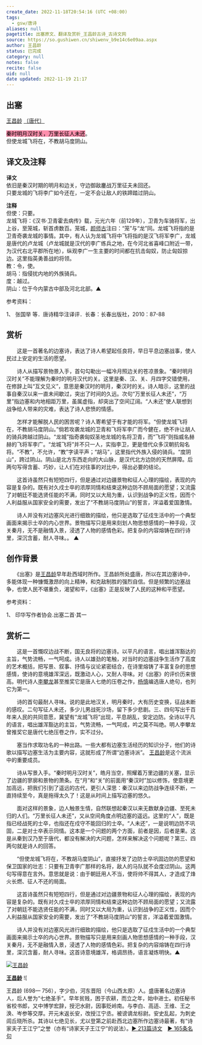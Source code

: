 ```yaml
---
create_date: 2022-11-18T20:54:16 (UTC +08:00)
tags:
  - gsw/唐诗
aliases: null
pagetitle: 出塞原文、翻译及赏析_王昌龄古诗_古诗文网
source: https://so.gushiwen.cn/shiwenv_b9e14c6e09aa.aspx
author: 王昌龄
status: 已完成
category: null
notes: false
recite: false
uid: null
date updated: 2022-11-19 21:17
---
```


## 出塞

[王昌龄](https://so.gushiwen.cn/authorv_d9343fa5dac7.aspx) [〔唐代〕](https://so.gushiwen.cn/shiwens/default.aspx?cstr=%e5%94%90%e4%bb%a3)

<mark style="background: #FF5582A6;">秦时明月汉时关，万里长征人未还</mark>。\
但使龙城飞将在，不教胡马度阴山。

## 译文及注释

**译文**\
依旧是秦汉时期的明月和边关，守边御敌鏖战万里征夫未回还。\
只要龙城的飞将李广如今还在，一定不会让敌人的铁蹄踏过阴山。

**注释**\
但使：只要。\
龙城飞将：《汉书·卫青霍去病传》载，元光六年（前129年），卫青为车骑将军，出上谷，至笼城，斩首虏数百。笼城，[颜师古](https://so.gushiwen.cn/authorv_a2046ee41bd5.aspx)注曰：“笼”与“龙”同。龙城飞将指的是卫青奇袭龙城的事情。其中，有人认为龙城飞将中飞将指的是汉飞将军李广，龙城是唐代的卢龙城（卢龙城就是汉代的李广练兵之地，在今河北省喜峰口附近一带，为汉代右北平郡所在地），纵观李广一生主要的时间都在抗击匈奴，防止匈奴掠边。这里指英勇善战的将领。\
教：令，使。\
胡马：指侵扰内地的外族骑兵。\
度：越过。\
阴山：位于今内蒙古中部及河北北部。▲

参考资料：

1、 张国举 等．唐诗精华注译评．长春：长春出版社，2010：87-88

## 赏析

　　这是一首著名的边塞诗，表达了诗人希望起任良将，早日平息边塞战事，使人民过上安定的生活的愿望。

　　诗人从描写景物景入手，首句勾勒出一幅冷月照边关的苍凉景象。“秦时明月汉时关”不能理解为秦时的明月汉代的关。这里是秦、汉、关、月四字交错使用，在修辞上叫“互文见义”，意思是秦汉时的明月，秦汉时的关。诗人暗示，这里的战事自秦汉以来一直未间歇过，突出了时间的久远。次句“万里长征人未还”，“万里”指边塞和内地相距万里，虽属虚指，却突出了空间辽阔。“人未还”使人联想到战争给人带来的灾难，表达了诗人悲愤的情感。

　　怎样才能解脱人民的困苦呢？诗人寄希望于有才能的将军。“但使龙城飞将在，不教胡马度阴山。”倘若攻袭龙城的卫青和飞将军李广而今健在，绝不许让胡人的骑兵跨越过阴山。“龙城”指奇袭匈奴圣地龙城的名将卫青，而“飞将”则指威名赫赫的飞将军李广。“龙城飞将”并不只一人，实指李卫，更是借代众多汉朝抗匈名将。“不教”，不允许，“教”字读平声；“胡马”，这里指代外族入侵的骑兵。“度阴山”，跨过阴山。阴山是北方东西走向的大山脉，是汉代北方边防的天然屏障。后两句写得含蓄、巧妙，让人们在对往事的对比中，得出必要的结论。

　　这首诗虽然只有短短四行，但是通过对边疆景物和征人心理的描绘，表现的内容是复杂的。既有对久戍士卒的浓厚同情和结束这种边防不顾局面的愿望；又流露了对朝廷不能选贤任能的不满，同时又以大局为重，认识到战争的正义性，因而个人利益服从国家安全的需要，发出了“不教胡马度阴山”的誓言，洋溢着爱国激情。

　　诗人并没有对边塞风光进行细致的描绘，他只是选取了征戍生活中的一个典型画面来揭示士卒的内心世界。景物描写只是用来刻划人物思想感情的一种手段，汉关秦月，无不是融情入景，浸透了人物的感情色彩。把复杂的内容熔铸在四行诗里，深沉含蓄，耐人寻味。。 ▲

## 创作背景

　　《出塞》是[王昌龄](https://so.gushiwen.cn/authorv_d9343fa5dac7.aspx)早年赴西域时所作。王昌龄所处盛唐，所以在其边塞诗中，多能体现一种慷慨激昂的向上精神，和克敌制胜的强烈自信。但是频繁的边塞战争，也使人民不堪重负，渴望和平，《出塞》正是反映了人民的这种和平愿望。

参考资料：

1、 印华写作者协会.出塞二首·其一

## 赏析二

　　这是一首慨叹边战不断，国无良将的边塞诗。以平凡的语言，唱出雄浑豁达的主旨，气势流畅，一气呵成。诗人以雄劲的笔触，对当时的边塞战争生活作了高度的艺术概括，把写景、叙事、抒情与议论紧密结合，在诗里熔铸了丰富复杂的思想感情，使诗的意境雄浑深远，既激动人心，又耐人寻味。对《出塞》的评价历来很高。明代诗人[李攀龙](https://so.gushiwen.cn/authorv_bce58d633801.aspx)甚至推奖它是唐人七绝的压卷之作，[杨慎](https://so.gushiwen.cn/authorv_58f3c71f76d8.aspx)编选唐人绝句，也列它为第一。

　　诗的首句最耐人寻味。说的是此地汉关，明月秦时，大有历史变换，征战未断的感叹。二句写征人未还，多少儿男战死沙场，留下多少悲剧。三、四句写出千百年来人民的共同意愿，冀望有“龙城飞将”出现，平息胡乱，安定边防。全诗以平凡的语言，唱出雄浑豁达的主旨，气势流畅，一气呵成，吟之莫不叫绝。明人李攀龙曾推奖它是唐代七绝压卷之作，实不过分。

　　塞当作求取功名的一种出路。一些大都有边塞生活经历的知识分子，他们的诗歌以描写边塞生活为主要内容，这就形成了所谓“边塞诗派”。 [王昌龄](https://so.gushiwen.cn/authorv_d9343fa5dac7.aspx)是这个流派中的重要成员。

　　诗从写景入手。“秦时明月汉时关”，皓月当空，照耀着万里边疆的关塞，显示了边疆的寥廓和景物的萧条。在“月”和“关”的前面用“秦汉时”加以修饰，使意境更加高远，把我们引到了遥远的古代，更引人深思：秦汉以来边防战争连续不断，一直持续至今，真是拖得太久了！这是从时间上描写边塞的悠久。

　　面对这样的景象，边人触景生情，自然联想起秦汉以来无数献身边疆、至死未归的人们。“万里长征人未还”，又从空间角度点明边塞的遥远。这里的“人”，既是指已经战死的士卒，也指还在戍守不能回归的士卒。“人未还”，一是说明边防不巩固，二是对士卒表示同情。这本是一个问题的两个方面，前者是因，后者是果。这是从秦到汉乃至于唐代，都没有解决的大问题，怎样来解决这个问题呢？第三、四两句就是诗人的回答。

　　“但使龙城飞将在，不教胡马度阴山”，直接抒发了边防士卒巩固边防的愿望和保卫国家的壮志：只要有卫青李广那样的名将，敌人的马队就不会度过阴山。这两句写得意在言外。意思就是说：由于朝廷用人不当，使将帅不得其人，才造成了烽火长燃、征人不还的局面。

　　这首诗虽然只有短短四行，但是通过对边疆景物和征人心理的描绘，表现的内容是复杂的。既有对久戍士卒的浓厚同情和结束这种边防不顾局面的愿望；又流露了对朝廷不能选贤任能的不满，同时又以大局为重，认识到战争的正义性，因而个人利益服从国家安全的需要，发出了“不教胡马度阴山”的誓言，洋溢着爱国激情。

　　诗人并没有对边塞风光进行细致的描绘，他只是选取了征戍生活中的一个典型画面来揭示士卒的内心世界。景物描写只是用来刻画人物思想感情的一种手段，汉关秦月，无不是融情入景，浸透了人物的感情色彩。把复杂的内容熔铸在四行诗里，深沉含蓄，耐人寻味。这首诗意境雄浑，格调昂扬，语言凝炼明快。▲

[![王昌龄](https://song.gushiwen.cn/authorImg/wangchangling.jpg)](https://so.gushiwen.cn/authorv_d9343fa5dac7.aspx)

[**王昌龄**](https://so.gushiwen.cn/authorv_d9343fa5dac7.aspx) ![

王昌龄 (698— 756），字少伯，河东晋阳（今山西太原）人。盛唐著名边塞诗人，后人誉为“七绝圣手”。早年贫贱，困于农耕，而立之年，始中进士。初任秘书省校书郎，又中博学宏辞，授汜水尉，因事贬岭南。与李白、高适、王维、王之涣、岑参等交厚。开元末返长安，改授江宁丞。被谤谪龙标尉。安史乱起，为刺史闾丘晓所杀。其诗以七绝见长，尤以登第之前赴西北边塞所作边塞诗最著，有“诗家夫子王江宁”之誉（亦有“诗家天子王江宁”的说法）。[► 213篇诗文](https://so.gushiwen.cn/shiwens/default.aspx?astr=%e7%8e%8b%e6%98%8c%e9%be%84)　[► 165条名句](https://so.gushiwen.cn/mingjus/default.aspx?astr=%e7%8e%8b%e6%98%8c%e9%be%84)
